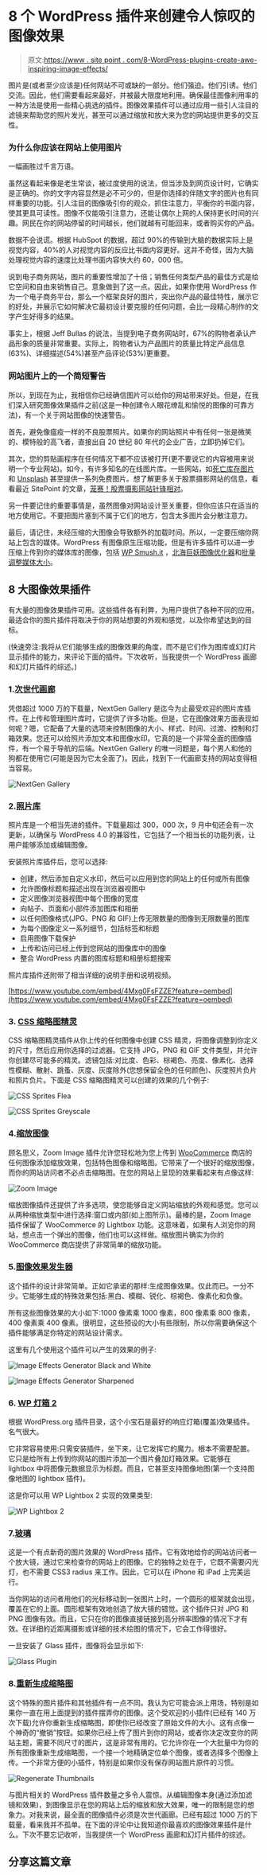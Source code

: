 # 8 个 WordPress 插件来创建令人惊叹的图像效果

> 原文:[https://www . site point . com/8-WordPress-plugins-create-awe-inspiring-image-effects/](https://www.sitepoint.com/8-wordpress-plugins-create-awe-inspiring-image-effects/)

图片是(或者至少应该是)任何网站不可或缺的一部分。他们强迫。他们引诱。他们交流。因此，他们需要看起来最好，并被最大限度地利用。确保最佳图像利用率的一种方法是使用一些精心挑选的插件。图像效果插件可以通过应用一些引人注目的滤镜来帮助您的照片发光，甚至可以通过缩放和放大来为您的网站提供更多的交互性。

### 为什么你应该在网站上使用图片

一幅画胜过千言万语。

虽然这看起来像是老生常谈，被过度使用的说法，但当涉及到网页设计时，它确实是正确的。你的文字内容显然是必不可少的，但是你选择的伴随文字的图片也有同样重要的功能。引人注目的图像吸引你的观众，抓住注意力，平衡你的书面内容，使其更具可读性。图像不仅能吸引注意力，还能让偶尔上网的人保持更长时间的兴趣。网民在你的网站停留的时间越长，他们就越有可能回来，或者购买你的产品。

数据不会说谎。根据 HubSpot 的数据，超过 90%的传输到大脑的数据实际上是视觉内容，40%的人对视觉内容的反应比书面内容更好。这并不奇怪，因为大脑处理视觉内容的速度比处理书面内容快大约 60，000 倍。

说到电子商务网站，图片的重要性增加了十倍；销售任何类型产品的最佳方式是给它空间和自由来销售自己。意象做到了这一点。因此，如果你使用 WordPress 作为一个电子商务平台，那么一个框架良好的图片，突出你产品的最佳特性，展示它的好处，并展示它如何解决它最初设计要克服的任何问题，会比一段精心制作的文字产生好得多的结果。

事实上，根据 Jeff Bullas 的说法，当提到电子商务网站时，67%的购物者承认产品形象的质量非常重要。实际上，购物者认为产品图片的质量比特定产品信息(63%)、详细描述(54%)甚至产品评论(53%)更重要。

### 网站图片上的一个简短警告

所以，到现在为止，我相信你已经确信图片可以给你的网站带来好处。但是，在我们深入研究图像效果插件之前(这是一种创建令人眼花缭乱和愉悦的图像的可靠方法)，有一个关于网站图像的快速警告。

首先，避免像瘟疫一样的不良股票照片。如果你的网站照片中有任何一张是微笑的、模特般的高飞者，直接出自 20 世纪 80 年代的企业广告，立即扔掉它们。

其次，您的剪贴画程序在任何情况下都不应该被打开(更不要说它的内容被用来说明一个专业网站)。如今，有许多知名的在线图片库。一些网站，如[死亡库存图片](http://deathtothestockphoto.com/ "Death to Stock Images")和 [Unsplash](https://unsplash.com/ "Unsplash") 甚至提供一系列免费图片。想了解更多关于股票摄影网站的信息，看看最近 SitePoint 的文章，[笼赛！股票摄影网站针锋相对](https://www.sitepoint.com/cage-match-stock-photography-sites-go-head-head-part-1/ "Cage Match! Stock Photography Sites Go Head-to-head")。

另一件要记住的重要事情是，虽然图像对网站设计至关重要，但你应该只在适当的地方使用它。不要把图片塞到不属于它们的地方，包含太多图片会分散注意力。

最后，请记住，未经压缩的大图像会导致额外的加载时间。所以，一定要压缩你网站上包含的媒体。WordPress 有图像原生压缩功能，但是有许多插件可以进一步压缩上传到你的媒体库的图像，包括 [WP Smush.it](https://wordpress.org/plugins/wp-smushit/ "WP Smush.it") ，[北海巨妖图像优化器](https://wordpress.org/plugins/kraken-image-optimizer/ "Kraken Image Optimizer")和[批量调整媒体大小](https://wordpress.org/plugins/bulk-resize-media/ "Bulk Resize Media")。

## 8 大图像效果插件

有大量的图像效果插件可用。这些插件各有利弊，为用户提供了各种不同的应用。最适合你的图片插件将取决于你的网站想要的外观和感觉，以及你希望达到的目标。

(快速旁注:我将从它们能够生成的图像效果的角度，而不是它们作为图库或幻灯片显示插件的能力，来评论下面的插件。下次收听，当我提供一个 WordPress 画廊和幻灯片插件的综述。)

### 1.[次世代画廊](https://wordpress.org/plugins/nextgen-gallery/ "NextGen Gallery")

凭借超过 1000 万的下载量，NextGen Gallery 是迄今为止最受欢迎的图片库插件。在上传和管理图片库时，它提供了许多功能。但是，它在图像效果方面表现如何呢？嗯，它配备了大量的选项来控制图像的大小、样式、时间、过渡、控制和灯箱效果。您还可以给照片添加文本和图像水印。它真的是一个非常全面的图像插件，有一个易于导航的后端。NextGen Gallery 的唯一问题是，每个男人和他的狗都在使用它(可能是因为它太全面了)。因此，找到下一代画廊支持的网站变得相当容易。

![NextGen Gallery](../Images/b9aa18c7c3a62e9aaf640795b3b0963f.png)

### 2.[照片库](https://wordpress.org/plugins/photo-gallery/ "Photo Gallery")

照片库是一个相当先进的插件。下载量超过 300，000 次，9 月中旬还会有一次更新，以确保与 WordPress 4.0 的兼容性，它包括了一个相当长的功能列表，让用户能够添加或编辑图像。

安装照片库插件后，您可以选择:

*   创建，然后添加自定义水印，然后可以应用到您的网站上的任何或所有图像
*   允许图像标题和描述出现在浏览器视图中
*   定义图像浏览器视图中每个图像的宽度
*   向帖子、页面和小部件添加图库和相册
*   以任何图像格式(JPG、PNG 和 GIF)上传无限数量的图像到无限数量的图库
*   为每个图像定义一系列细节，包括标签和标题
*   启用图像下载保护
*   上传和访问已经上传到您网站的图像库中的图像
*   整合 WordPress 内置的图库标题和相册标题搜索

照片库插件还附带了相当详细的说明手册和说明视频。

[https://www.youtube.com/embed/4Mxg0FsFZZE?feature=oembed](https://www.youtube.com/embed/4Mxg0FsFZZE?feature=oembed)

### 3. [CSS 缩略图精灵](https://wordpress.org/plugins/css-thumbnail-sprites/ "CSS Thumbnail Sprites")

CSS 缩略图精灵插件从你上传的任何图像中创建 CSS 精灵，将图像调整到你定义的尺寸，然后应用你选择的过滤器。它支持 JPG，PNG 和 GIF 文件类型，并允许你创建尽可能多的精灵。滤镜包括:对比度、色彩、棕褐色、亮度、像素化、选择性模糊、散射、跳蚤、灰度、灰度除外(您想保留全色的任何颜色)、灰度照片负片和照片负片。下面是 CSS 缩略图精灵可以创建的效果的几个例子:

![CSS Sprites Flea](../Images/da5d90461a798877dbd179b1228f2417.png)

![CSS Sprites Greyscale](../Images/a4fc74c1c1438268269d64ac3b100bb6.png)

### 4.[缩放图像](https://wordpress.org/plugins/zoom-image/ "Zoom Image")

顾名思义，Zoom Image 插件允许您轻松地为您上传到 [WooCommerce](https://www.sitepoint.com/getting-started-with-woocommerce/) 商店的任何图像添加缩放效果，包括特色图像和缩略图。它带来了一个很好的缩放图像，而你的网站访问者不必点击缩略图。在您的网站上呈现的效果看起来有点像这样:

![Zoom Image](../Images/53f3a282d1e1d052824230e851c6581c.png)

缩放图像插件还提供了许多选项，使您能够自定义网站缩放的外观和感觉。您可以从两种缩放类型中进行选择:窗口或内部(如上图所示)。最棒的是，Zoom Image 插件保留了 WooCommerce 的 Lightbox 功能。这意味着，如果有人浏览你的网站，想点击一个弹出的图像，他们也可以这样做。缩放图片确实为你的 WooCommerce 商店提供了非常简单的缩放功能。

### 5.[图像效果发生器](https://wordpress.org/plugins/image-effects-generator/ "Image Effects Generator")

这个插件的设计非常简单。正如它承诺的那样:生成图像效果。仅此而已。一分不少。它能够生成的特殊效果包括:黑白、模糊、锐化、棕褐色、像素化和负像。

所有这些图像效果的大小如下:1000 像素乘 1000 像素，800 像素乘 800 像素，400 像素乘 400 像素。很明显，这些预设的大小有些限制，所以你需要确保这个插件能够满足你特定的网站设计需求。

这里有几个使用这个插件可以产生的效果的例子:

![Image Effects Generator Black and White](../Images/4a5957d59e89f9c2fdfa5738ec399b41.png)

![Image Effects Generator Sharpened](../Images/b1b561594df12ac2fdf6423c5fa0c555.png)

### 6. [WP 灯箱 2](https://wordpress.org/plugins/wp-lightbox-2/ "WP Lightbox 2")

根据 WordPress.org 插件目录，这个小宝石是最好的响应灯箱(覆盖)效果插件。名气很大。

它非常容易使用:只需安装插件，坐下来，让它发挥它的魔力。根本不需要配置。它只是给所有上传到你网站的图片添加一个图片叠加灯箱效果。它能够在 lightbox 中将图像元数据显示为标题。而且，它甚至支持图像地图(第一个支持图像地图的 lightbox 插件)。

这是你可以用 WP Lightbox 2 实现的效果类型:

![WP Lightbox 2](../Images/3b191093c3549960b259ecf71d4d81c5.png)

### 7.[玻璃](https://wordpress.org/plugins/glass/ "Glass")

这是一个有点新奇的图片效果的 WordPress 插件。它有效地给你的网站访问者一个放大镜，通过它来检查你的网站上的图像。它的独特之处在于，它既不需要闪光灯，也不需要 CSS3 radius 来工作。因此，它可以在 iPhone 和 iPad 上完美运行。

当你网站的访问者用他们的光标移动到一张图片上时，一个圆形的框架就会出现，覆盖在它的上面。圆形框架有效地创造了放大镜的错觉。这个插件只对 JPG 和 PNG 图像有效。而且，它只在你的图像直接链接到高分辨率图像的情况下才有效。在详细的近距离摄影或详细的技术绘图的情况下，它会工作得很好。

一旦安装了 Glass 插件，图像将会显示如下:

![Glass Plugin](../Images/7c9a2fa5ea94d34396584fdd96997430.png)

### 8.[重新生成缩略图](https://wordpress.org/plugins/regenerate-thumbnails "Regenerate Thumbnails")

这个特殊的图片插件和其他插件有一点不同。我认为它可能会派上用场，特别是如果你一直在用上面提到的插件摆弄你的图像。这个受欢迎的小插件(已经有 140 万次下载)允许你重新生成缩略图，即使你已经改变了原始文件的大小。这有点像一个神奇的“撤销”按钮。如果你已经上传了图片到你的网站，或者你决定改变你的网站主题，需要不同尺寸的图片，这是非常有用的。它允许你在一个大批量中为你的所有图像重新生成缩略图，一个接一个地精确定位单个图像，或者选择多个图像上传。一个非常方便的小插件，特别是如果你没有保存网站图片原件的习惯。

![Regenerate Thumbnails](../Images/747b720eec63bffb333eaa67937fc091.png)

与图片相关的 WordPress 插件数量之多令人震惊。从编辑图像本身(通过添加滤镜和效果)，到图像显示在您的网站上后的缩放和放大效果，唯一的限制是您的想象力。对我来说，最全面的图像插件必须是次世代画廊。已经有超过 1000 万的下载量，看来我并不孤单。在下面的评论中让我知道你最喜欢的图像效果插件是什么。下次不要忘记收听，当我提供一个 WordPress 画廊和幻灯片插件的综述。

## 分享这篇文章